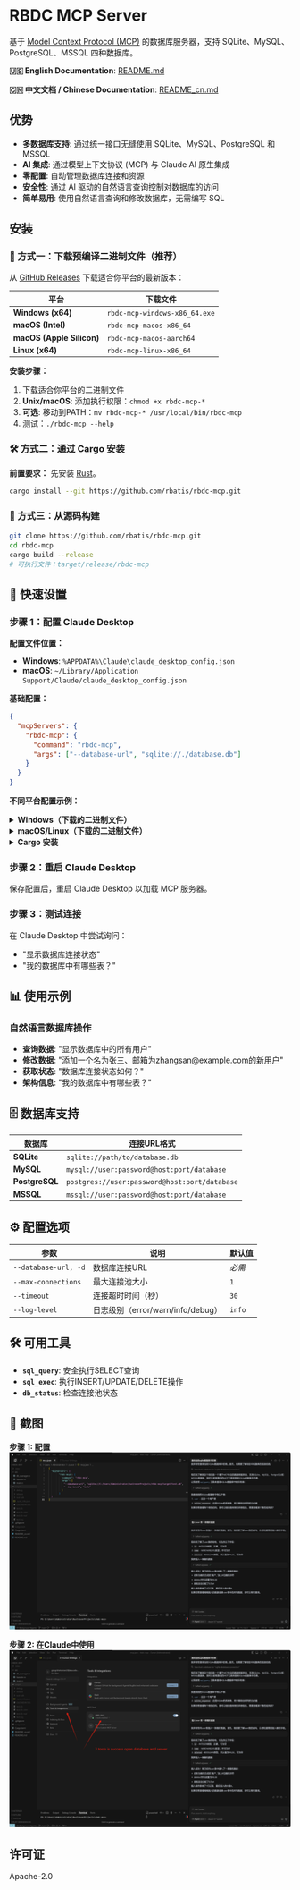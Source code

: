 # RBDC MCP Server

基于 [Model Context Protocol (MCP)](https://modelcontextprotocol.io) 的数据库服务器，支持 SQLite、MySQL、PostgreSQL、MSSQL 四种数据库。

**🇺🇸 English Documentation**: [README.md](./README.md)

**🇨🇳 中文文档 / Chinese Documentation**: [README_cn.md](./README_cn.md)

## 优势

- **多数据库支持**: 通过统一接口无缝使用 SQLite、MySQL、PostgreSQL 和 MSSQL
- **AI 集成**: 通过模型上下文协议 (MCP) 与 Claude AI 原生集成
- **零配置**: 自动管理数据库连接和资源
- **安全性**: 通过 AI 驱动的自然语言查询控制对数据库的访问
- **简单易用**: 使用自然语言查询和修改数据库，无需编写 SQL

## 安装

### 🚀 方式一：下载预编译二进制文件（推荐）

从 [GitHub Releases](https://github.com/rbatis/rbdc-mcp/releases) 下载适合你平台的最新版本：

| 平台 | 下载文件 |
|------|----------|
| **Windows (x64)** | `rbdc-mcp-windows-x86_64.exe` |
| **macOS (Intel)** | `rbdc-mcp-macos-x86_64` |
| **macOS (Apple Silicon)** | `rbdc-mcp-macos-aarch64` |
| **Linux (x64)** | `rbdc-mcp-linux-x86_64` |

**安装步骤：**
1. 下载适合你平台的二进制文件
2. **Unix/macOS**: 添加执行权限：`chmod +x rbdc-mcp-*`
3. **可选**: 移动到PATH：`mv rbdc-mcp-* /usr/local/bin/rbdc-mcp`
4. 测试：`./rbdc-mcp --help`

### 🛠️ 方式二：通过 Cargo 安装

**前置要求：** 先安装 [Rust](https://rustup.rs/)。

```bash
cargo install --git https://github.com/rbatis/rbdc-mcp.git
```

### 🔧 方式三：从源码构建

```bash
git clone https://github.com/rbatis/rbdc-mcp.git
cd rbdc-mcp
cargo build --release
# 可执行文件：target/release/rbdc-mcp
```

## 🔧 快速设置

### 步骤 1：配置 Claude Desktop

**配置文件位置：**
- **Windows**: `%APPDATA%\Claude\claude_desktop_config.json`
- **macOS**: `~/Library/Application Support/Claude/claude_desktop_config.json`

**基础配置：**

```json
{
  "mcpServers": {
    "rbdc-mcp": {
      "command": "rbdc-mcp",
      "args": ["--database-url", "sqlite://./database.db"]
    }
  }
}
```

**不同平台配置示例：**

<details>
<summary><strong>Windows（下载的二进制文件）</strong></summary>

```json
{
  "mcpServers": {
    "rbdc-mcp": {
      "command": "C:\\path\\to\\rbdc-mcp-windows-x86_64.exe",
      "args": ["--database-url", "sqlite://C:\\path\\to\\database.db"]
    }
  }
}
```
</details>

<details>
<summary><strong>macOS/Linux（下载的二进制文件）</strong></summary>

```json
{
  "mcpServers": {
    "rbdc-mcp": {
      "command": "/usr/local/bin/rbdc-mcp",
      "args": ["--database-url", "sqlite:///path/to/database.db"]
    }
  }
}
```
</details>

<details>
<summary><strong>Cargo 安装</strong></summary>

```json
{
  "mcpServers": {
    "rbdc-mcp": {
      "command": "rbdc-mcp",
      "args": ["--database-url", "sqlite://./database.db"]
    }
  }
}
```
</details>

### 步骤 2：重启 Claude Desktop

保存配置后，重启 Claude Desktop 以加载 MCP 服务器。

### 步骤 3：测试连接

在 Claude Desktop 中尝试询问：
- "显示数据库连接状态"
- "我的数据库中有哪些表？"

## 📊 使用示例

### 自然语言数据库操作

- **查询数据**: "显示数据库中的所有用户"
- **修改数据**: "添加一个名为张三、邮箱为zhangsan@example.com的新用户"
- **获取状态**: "数据库连接状态如何？"
- **架构信息**: "我的数据库中有哪些表？"

## 🗄️ 数据库支持

| 数据库 | 连接URL格式 |
|--------|-------------|
| **SQLite** | `sqlite://path/to/database.db` |
| **MySQL** | `mysql://user:password@host:port/database` |
| **PostgreSQL** | `postgres://user:password@host:port/database` |
| **MSSQL** | `mssql://user:password@host:port/database` |

## ⚙️ 配置选项

| 参数 | 说明 | 默认值 |
|------|------|--------|
| `--database-url, -d` | 数据库连接URL | *必需* |
| `--max-connections` | 最大连接池大小 | `1` |
| `--timeout` | 连接超时时间（秒） | `30` |
| `--log-level` | 日志级别（error/warn/info/debug） | `info` |

## 🛠️ 可用工具

- **`sql_query`**: 安全执行SELECT查询
- **`sql_exec`**: 执行INSERT/UPDATE/DELETE操作
- **`db_status`**: 检查连接池状态

## 📸 截图

**步骤 1: 配置**
![配置](./step1.png)

**步骤 2: 在Claude中使用**
![使用](./step2.png)

## 许可证

Apache-2.0 